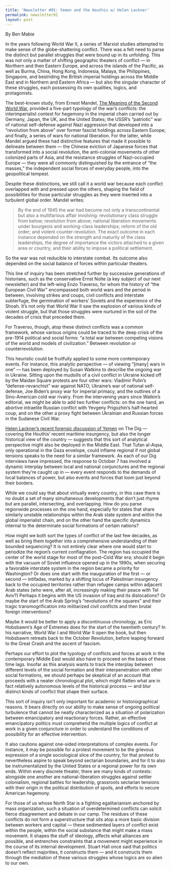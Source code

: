 ```yaml
---
title: 'Newsletter #91: Yemen and the Houthis w/ Helen Lackner'
permalink: newsletter91
layout: post
---
```


By Ben Mabie

In the years following World War II, a series of Marxist studies attempted to make sense of the globe-shattering conflict. There was a felt need to parse the distinct but parallel struggles that were bound up in its unfolding. This was not only a matter of shifting geographic theaters of conflict — in Northern and then Eastern Europe, and across the islands of the Pacific, as well as Burma, China, Hong Kong, Indonesia, Malaya, the Philippines, Singapore, and bestriding the British imperial holdings across the Middle East and in Northern and Eastern Africa — but also the singular character of these struggles, each possessing its own qualities, logics, and protagonists. 

The best-known study, from Ernest Mandel, [The Meaning of the Second World War](https://www.versobooks.com/products/2189-the-meaning-of-the-second-world-war), provided a five-part typology of the war’s conflicts: the interimperialist contest for hegemony in the imperial chain carried out by Germany, Japan, the UK, and the United States; the USSR’s “patriotic” war of national self-defense against Nazi aggression that developed into a “revolution from above” over former fascist holdings across Eastern Europe; and finally, a series of wars for national liberation. For the latter, while Mandel argued these had distinctive features that made it possible to delineate between them — the Chinese eviction of Japanese forces that transformed into a social revolution, the anti-colonial movements of other colonized parts of Asia, and the resistance struggles of Nazi-occupied Europe — they were all commonly distinguished by the entrance of “the masses,” the independent social forces of everyday people, into the geopolitical tempest. 

Despite these distinctions, we still call it a world war because each conflict overlapped with and pressed upon the others, shaping the field of possibilities for those particular struggles as they were inserted into a turbulent global order. Mandel writes:   

> By the end of 1945 the war had become not only a transcontinental but also a multifarious affair involving: revolutionary class struggle from below; revolution from above; national liberation movements under bourgeois and working-class leaderships; reform of the old order; and violent counter-revolution. The exact outcome in each instance depended on the strength and maturity of the class leaderships, the degree of importance the victors attached to a given area or country, and their ability to impose a political settlement.

So the war was not reducible to interstate combat. Its outcome also depended on the social balance of forces within particular theaters. 

This line of inquiry has been stretched further by successive generations of historians, such as the conservative Ernst Nolte (a key subject of our next newsletter) and the left-wing Enzo Traverso, for whom the history of “the European Civil War” encompassed both world wars and the period in between, involving strikes and coups, civil conflicts and interstate subterfuge, the germination of workers’ Soviets and the experience of the Shoah. It’s not only that World War II saw the explosion of various kinds of violent struggle, but that those struggles were nurtured in the soil of the decades of crisis that preceded them. 

For Traverso, though, atop these distinct conflicts was a common framework, whose various origins could be traced to the deep crisis of the pre-1914 political and social forms: “a total war between competing visions of the world and models of civilization.” Between revolution or counterrevolution.

This heuristic could be fruitfully applied to some more contemporary events. For instance, this analytic perspective — of viewing “\[many] wars in one” — has been deployed by Susan Watkins to describe the ongoing war in Ukraine. Sitting upon the mudsills of a civil conflict in Ukraine kicked off by the Maidan Square protests are four other wars: Vladimir Putin’s “defense-revanchist” war against NATO, Ukraine’s war of national self-defense, Joe Biden’s proxy war for imperial primacy, and the outlines of a Sino-American cold war rivalry. From the intervening years since Watkin’s editorial, we might be able to add two further conflicts: on the one hand, an abortive intraelite Russian conflict with Yevgeny Prigozhin’s half-hearted coup, and on the other a proxy fight between Ukrainian and Russian forces in the Sudanese Civil War. 

[Helen Lackner’s recent forensic discussion of Yemen](https://thedigradio.com/podcast/yemen-and-the-houthis-w-helen-lackner/) on The Dig — covering the Houthis’ recent maritime insurgency, but also the longer historical view of the country — suggests that this sort of analytical perspective might also be deployed in the Middle East. That Tufan al-Aqsa, only operational in the Gaza envelope, could inflame regional if not global tensions speaks to the need for a similar framework. As each of our Dig interviews have impressed, the response to October 7 has involved a dynamic interplay between local and national conjunctures and the regional system they’re caught up in — every event responds to the demands of local balances of power, but also events and forces that loom just beyond their borders. 

While we could say that about virtually every country, in this case there is no doubt a set of many simultaneous developments that don’t just rhyme but are parallel, intersecting, and overlapping. How do you parse regionwide processes on the one hand, especially for states that share similarly unstable relationships within the Arab state system and within the global imperialist chain, and on the other hand the specific dynamics internal to the determinate social formations of certain nations?

How might we both sort the types of conflict of the last few decades, as well as bring them together into a comprehensive understanding of their bounded sequencing? It is not entirely clear where one would start to periodize the region’s current conflagration. The region has occupied the center of the world stage for most of the post–Cold War era; should it begin with the vacuum of Soviet influence opened up in the 1990s, when securing a favorable interstate system in the region became a priority for Washington? Or does one start with the inauguration of the first — or second — intifadas, marked by a shifting locus of Palestinian insurgency back to the occupied territories rather than refugee camps within adjacent Arab states (who were, after all, increasingly making their peace with Tel Aviv?) Perhaps it begins with the US invasion of Iraq and its dislocations? Or maybe the start of the Arab Spring’s “revolutions of the squares” and their tragic transmogrification into militarized civil conflicts and then brutal foreign interventions? 

Maybe it would be better to apply a discontinuous chronology, as Eric Hobsbawm’s Age of Extremes does for the start of the twentieth century? In his narrative, World War I and World War II open the book, but then Hobsbawm retreats back to the October Revolution, before leaping forward to the Great Crash and the ascent of fascism. 

Perhaps our effort to plot the typology of conflicts and forces at work in the contemporary Middle East would also have to proceed on the basis of these time lags. Insofar as this analysis wants to track the interplay between different levels of the social formation and their interpenetration with other social formations, we should perhaps be skeptical of an account that proceeds with a neater chronological plot, which might flatten what are in fact relatively autonomous levels of the historical process — and blur distinct kinds of conflict that shape their surface.  

This sort of inquiry isn’t only important for academic or historiographical reasons. It bears directly on our ability to make sense of ongoing political turbulence that cannot be neatly characterized as a situation of polarization between emancipatory and reactionary forces. Rather, an effective emancipatory politics must comprehend the multiple logics of conflict at work in a given conjuncture in order to understand the conditions of possibility for an effective intervention. 

It also cautions against one-sided interpretations of complex events. For instance, it may be possible for a protest movement to be the grievous expression of a single sociological slice of the country, for that protest to nevertheless aspire to speak beyond sectarian boundaries, and for it to also be instrumentalized by the United States or a regional power for its own ends. Within every discrete theater, there are many kinds of contests: alongside one another are national-liberation struggles against settler colonialism, regional battles for leadership, grassroots sectarian tensions with their origin in the political distribution of spoils, and efforts to secure American hegemony. 

For those of us whose North Star is a fighting egalitarianism anchored by mass organization, such a situation of overdetermined conflicts can solicit fierce disagreement and debate in our camp. The residues of these conflicts do not form a superstructure that sits atop a more basic division between workers and capital — these sedimented layers of conflict exist within the people, within the social substance that might make a mass movement. It shapes the stuff of ideology, affects what alliances are possible, and entrenches constraints that a movement might experience in the course of its internal development. Stuart Hall once said that politics doesn’t reflect majorities, it constructs them — and it constructs them through the mediation of these various struggles whose logics are so alien to our own. 
